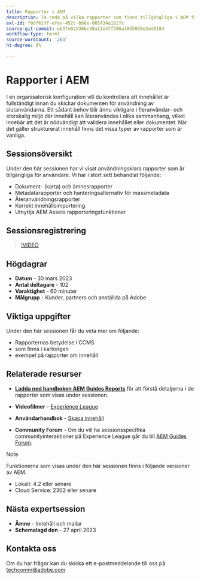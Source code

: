 ```yaml
---
title: Rapporter i AEM
description: Ta reda på vilka rapporter som finns tillgängliga i AEM för att hjälpa användarna att förbättra innehållskvaliteten.
exl-id: f0d761ff-efea-452c-bb8e-865f34a182fc
source-git-commit: eb3fe92d36bc58a11e47f786a10d5938e2ed0184
workflow-type: tm+mt
source-wordcount: '263'
ht-degree: 0%

---
```


# Rapporter i AEM

I en organisatorisk konfiguration vill du kontrollera att innehållet är fullständigt innan du skickar dokumenten för användning av slutanvändarna. Ett sådant behov blir ännu viktigare i fleranvändar- och storskalig miljö där innehåll kan återanvändas i olika sammanhang, vilket innebär att det är nödvändigt att validera innehållet eller dokumentet. När det gäller strukturerat innehåll finns det vissa typer av rapporter som är vanliga.


## Sessionsöversikt

Under den här sessionen har vi visat användningsklara rapporter som är tillgängliga för användare. Vi har i stort sett behandlat följande:
- Dokument- (karta) och ämnesrapporter
- Metadatarapporter och hanteringsalternativ för massmetadata
- Återanvändningsrapporter
- Korrekt innehållsimportering
- Utnyttja AEM Assets rapporteringsfunktioner


## Sessionsregistrering

>[!VIDEO](https://video.tv.adobe.com/v/3417529/guides--reporting-reporting?quality=12&learn=on)


## Högdagrar

- **Datum** - 30 mars 2023
- **Antal deltagare** - 102
- **Varaktighet** - 60 minuter
- **Målgrupp** - Kunder, partners och anställda på Adobe


## Viktiga uppgifter

Under den här sessionen får du veta mer om följande:
- Rapporternas betydelse i CCMS
- som finns i kartongen
- exempel på rapporter om innehåll


## Relaterade resurser

- **[Ladda ned handboken AEM Guides Reports](./assets/aem-guides-expert-session-reports-documentation.pdf)** för att förstå detaljerna i de rapporter som visas under sessionen.

- **Videofilmer** -  [Experience League](https://experienceleague.adobe.com/docs/experience-manager-guides-learn/videos/output-generation/working-with-reports.html?lang=en)

- **Användarhandbok** - [Skapa innehåll](https://help.adobe.com/en_US/xml-documentation-for-adobe-experience-manager/index.html#t=DXML-master-map%2Freports-intro.html)

- **Community Forum** - Om du vill ha sessionsspecifika communityinteraktioner på Experience League går du till  [AEM Guides Forum](https://experienceleaguecommunities.adobe.com/t5/experience-manager-guides/bd-p/xml-documentation-discussions).

>[!NOTE]
>
> Funktionerna som visas under den här sessionen finns i följande versioner av AEM.
> - Lokalt: 4.2 eller senare
> - Cloud Service: 2302 eller senare


## Nästa expertsession

- **Ämne** - Innehåll och mallar
- **Schemalagd den** - 27 april 2023


## Kontakta oss

Om du har frågor kan du skicka ett e-postmeddelande till oss på <techcomm@adobe.com>
